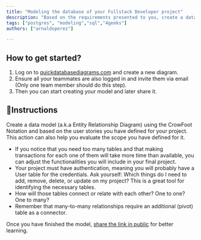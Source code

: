 ```yaml
---
title: "Modeling the database of your Fullstack Developer project"
description: "Based on the requirements presented to you, create a database model that responds to the approach"
tags: ["postgres", "modeling","sql","4geeks"]
authors: ["arnaldoperez"]

---
```


## How to get started?

1. Log on to [quickdatabasediagrams.com](https://app.quickdatabasediagrams.com/) and create a new diagram.
2. Ensure all your teammates are also logged in and invite them via email (Only one team member should do this step).
3. Then you can start creating your model and later share it.

## 📝Instructions

Create a data model (a.k.a Entity Relationship Diagram) using the CrowFoot Notation and based on the user stories you have defined for your project. This action can also help you evaluate the scope you have defined for it.   

- If you notice that you need too many tables and that making transactions for each one of them will take more time than available, you can adjust the functionalities you will include in your final project.
- Your project must have authentication, meaning you will probably have a User table for the credentials.
Ask yourself: Which things do I need to add, remove, delete, or update on my project? This is a great tool for identifying the necessary tables.
- How will those tables connect or relate with each other? One to one? One to many?
- Remember that many-to-many relationships require an additional (pivot) table as a connector.

Once you have finished the model, [share the link in public](https://4geeks.com/lesson/learn-in-public) for better learning.
